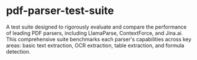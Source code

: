 # pdf-parser-test-suite
A test suite designed to rigorously evaluate and compare the performance of leading PDF parsers, including LlamaParse, ContextForce, and Jina.ai. This comprehensive suite benchmarks each parser's capabilities across key areas: basic text extraction, OCR extraction, table extraction, and formula detection.

